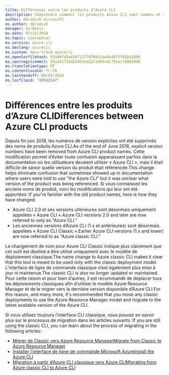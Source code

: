 ```yaml
---
title: Différences entre les produits d’Azure CLI
description: Comprendre comment les produits Azure CLI sont nommés et versionnés, et comment ils sont mis à jour.
author: dbradish-microsoft
ms.author: dbradish
manager: barbkess
ms.date: 07/12/2018
ms.topic: conceptual
ms.service: azure-cli
ms.devlang: azurecli
ms.custom: devx-track-azurecli
ms.openlocfilehash: 93dd6fd3e026713779768d1ae4b4873f658d2898
ms.sourcegitcommit: 2da241715d25407ed22c1065c0c793acfd865996
ms.translationtype: HT
ms.contentlocale: fr-FR
ms.lasthandoff: 09/09/2020
ms.locfileid: "89562547"
---
```

# <a name="differences-between-azure-cli-products"></a><span data-ttu-id="21179-103">Différences entre les produits d’Azure CLI</span><span class="sxs-lookup"><span data-stu-id="21179-103">Differences between Azure CLI products</span></span>

<span data-ttu-id="21179-104">Depuis fin juin 2018, les numéros de version explicites ont été supprimés des noms de produits Azure CLI.</span><span class="sxs-lookup"><span data-stu-id="21179-104">As of the end of June 2018, explicit version numbers have been removed from Azure CLI product names.</span></span> <span data-ttu-id="21179-105">Cette modification permet d’éviter toute confusion apparaissant parfois dans la documentation où les utilisateurs devaient utiliser « Azure CLI », mais il était difficile de savoir quelle version du produit était référencée.</span><span class="sxs-lookup"><span data-stu-id="21179-105">This change helps eliminate confusion that sometimes showed up in documentation where users were told to use "the Azure CLI" but it was unclear what version of the product was being referenced.</span></span> <span data-ttu-id="21179-106">Si vous connaissez les anciens noms de produit, voici les modifications qui leur ont été apportées :</span><span class="sxs-lookup"><span data-stu-id="21179-106">If you're familiar with the old product names, here is how they have changed:</span></span>

* <span data-ttu-id="21179-107">Azure CLI 2.0 et ses versions ultérieures sont désormais uniquement appelées « Azure CLI ».</span><span class="sxs-lookup"><span data-stu-id="21179-107">Azure CLI versions 2.0 and later are now referred to only as "Azure CLI."</span></span>
* <span data-ttu-id="21179-108">Les anciennes versions d’Azure CLI (1.x et antérieures) sont désormais appelées « Azure CLI Classic ».</span><span class="sxs-lookup"><span data-stu-id="21179-108">Earlier Azure CLI versions (1.x and lower) are now referred to as "Azure classic CLI."</span></span>

<span data-ttu-id="21179-109">Le changement de nom pour Azure CLI Classic indique plus clairement que cet outil est destiné à être utilisé uniquement avec le modèle de déploiement classique.</span><span class="sxs-lookup"><span data-stu-id="21179-109">The name change to Azure classic CLI makes it clear that this tool is meant to be used only with the classic deployment model.</span></span> <span data-ttu-id="21179-110">L’interface de ligne de commande classique n’est également plus mise à jour ni maintenue.</span><span class="sxs-lookup"><span data-stu-id="21179-110">The classic CLI is also no longer updated or maintained.</span></span> <span data-ttu-id="21179-111">Pour cette raison et pour bien d’autres, il est recommandé de déplacer tous les déploiements classiques afin d’utiliser le modèle Azure Resource Manager et de le migrer vers la dernière version disponible d’Azure CLI.</span><span class="sxs-lookup"><span data-stu-id="21179-111">For this reason, and many more, it's recommended that you move any classic deployments to use the Azure Resource Manager model and migrate to the latest available version of the Azure CLI.</span></span>

<span data-ttu-id="21179-112">Si vous utilisez toujours l’interface CLI classique, vous pouvez en savoir plus sur le processus de migration dans les articles suivants :</span><span class="sxs-lookup"><span data-stu-id="21179-112">If you are still using the classic CLI, you can learn about the process of migrating in the following articles:</span></span>

* [<span data-ttu-id="21179-113">Migrer de Classic vers Azure Resource Manager</span><span class="sxs-lookup"><span data-stu-id="21179-113">Migrate from Classic to Azure Resource Manager</span></span>](/azure/virtual-machines/linux/migration-classic-resource-manager-overview)
* [<span data-ttu-id="21179-114">Installer l’interface de ligne de commande Microsoft Azure</span><span class="sxs-lookup"><span data-stu-id="21179-114">Install the Azure CLI</span></span>](install-azure-cli.md)
* [<span data-ttu-id="21179-115">Migration à partir d’Azure CLI classique vers Azure CLI</span><span class="sxs-lookup"><span data-stu-id="21179-115">Migrating from Azure classic CLI to Azure CLI</span></span>](https://github.com/Azure/azure-cli/blob/dev/doc/classic_cli_migration.md)
